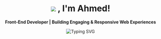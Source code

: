 <div align="center">
  <h1>
    <img src="https://svg-banners.vercel.app/api?type=glitch&text1=👋%20Hey&width=200&height=60&color1=28A9E0&color2=28A9E0"/> , I'm Ahmed!
  </h1>

  <p><strong>Front-End Developer | Building Engaging & Responsive Web Experiences</strong></p>

  <!-- الكلام الأزرق المتحرك -->
  <img src="https://readme-typing-svg.herokuapp.com?font=Fira+Code&size=22&pause=1000&color=28A9E0&center=true&vCenter=true&width=500&lines=Front-End+Developer;React+%7C+JavaScript+%7C+CSS+%7C+HTML;Always+Learning+New+Things" alt="Typing SVG" />
</div>

